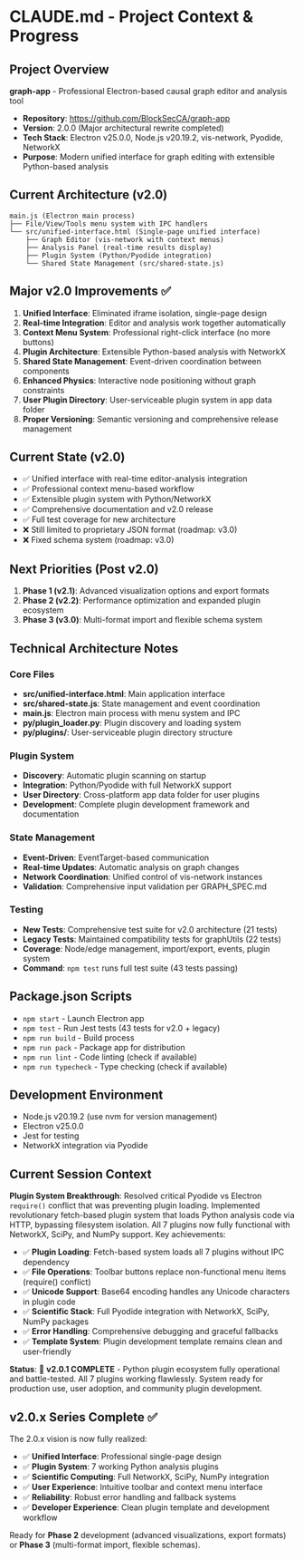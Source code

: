 # CLAUDE.md - Project Context & Progress

## Project Overview
**graph-app** - Professional Electron-based causal graph editor and analysis tool
- **Repository**: https://github.com/BlockSecCA/graph-app
- **Version**: 2.0.0 (Major architectural rewrite completed)
- **Tech Stack**: Electron v25.0.0, Node.js v20.19.2, vis-network, Pyodide, NetworkX
- **Purpose**: Modern unified interface for graph editing with extensible Python-based analysis

## Current Architecture (v2.0)
```
main.js (Electron main process)
├── File/View/Tools menu system with IPC handlers
└── src/unified-interface.html (Single-page unified interface)
    ├── Graph Editor (vis-network with context menus)
    ├── Analysis Panel (real-time results display)
    ├── Plugin System (Python/Pyodide integration)
    └── Shared State Management (src/shared-state.js)
```

## Major v2.0 Improvements ✅
1. **Unified Interface**: Eliminated iframe isolation, single-page design
2. **Real-time Integration**: Editor and analysis work together automatically  
3. **Context Menu System**: Professional right-click interface (no more buttons)
4. **Plugin Architecture**: Extensible Python-based analysis with NetworkX
5. **Shared State Management**: Event-driven coordination between components
6. **Enhanced Physics**: Interactive node positioning without graph constraints
7. **User Plugin Directory**: User-serviceable plugin system in app data folder
8. **Proper Versioning**: Semantic versioning and comprehensive release management

## Current State (v2.0)
- ✅ Unified interface with real-time editor-analysis integration
- ✅ Professional context menu-based workflow
- ✅ Extensible plugin system with Python/NetworkX
- ✅ Comprehensive documentation and v2.0 release
- ✅ Full test coverage for new architecture
- ❌ Still limited to proprietary JSON format (roadmap: v3.0)
- ❌ Fixed schema system (roadmap: v3.0)

## Next Priorities (Post v2.0)
1. **Phase 1 (v2.1)**: Advanced visualization options and export formats
2. **Phase 2 (v2.2)**: Performance optimization and expanded plugin ecosystem
3. **Phase 3 (v3.0)**: Multi-format import and flexible schema system

## Technical Architecture Notes

### Core Files
- **src/unified-interface.html**: Main application interface
- **src/shared-state.js**: State management and event coordination
- **main.js**: Electron main process with menu system and IPC
- **py/plugin_loader.py**: Plugin discovery and loading system
- **py/plugins/**: User-serviceable plugin directory structure

### Plugin System
- **Discovery**: Automatic plugin scanning on startup
- **Integration**: Python/Pyodide with full NetworkX support
- **User Directory**: Cross-platform app data folder for user plugins
- **Development**: Complete plugin development framework and documentation

### State Management
- **Event-Driven**: EventTarget-based communication
- **Real-time Updates**: Automatic analysis on graph changes
- **Network Coordination**: Unified control of vis-network instances
- **Validation**: Comprehensive input validation per GRAPH_SPEC.md

### Testing
- **New Tests**: Comprehensive test suite for v2.0 architecture (21 tests)
- **Legacy Tests**: Maintained compatibility tests for graphUtils (22 tests)
- **Coverage**: Node/edge management, import/export, events, plugin system
- **Command**: `npm test` runs full test suite (43 tests passing)

## Package.json Scripts
- `npm start` - Launch Electron app
- `npm test` - Run Jest tests (43 tests for v2.0 + legacy)
- `npm run build` - Build process
- `npm run pack` - Package app for distribution
- `npm run lint` - Code linting (check if available)
- `npm run typecheck` - Type checking (check if available)

## Development Environment
- Node.js v20.19.2 (use nvm for version management)
- Electron v25.0.0
- Jest for testing
- NetworkX integration via Pyodide

## Current Session Context
**Plugin System Breakthrough**: Resolved critical Pyodide vs Electron `require()` conflict that was preventing plugin loading. Implemented revolutionary fetch-based plugin system that loads Python analysis code via HTTP, bypassing filesystem isolation. All 7 plugins now fully functional with NetworkX, SciPy, and NumPy support. Key achievements:

- ✅ **Plugin Loading**: Fetch-based system loads all 7 plugins without IPC dependency
- ✅ **File Operations**: Toolbar buttons replace non-functional menu items (require() conflict)
- ✅ **Unicode Support**: Base64 encoding handles any Unicode characters in plugin code
- ✅ **Scientific Stack**: Full Pyodide integration with NetworkX, SciPy, NumPy packages
- ✅ **Error Handling**: Comprehensive debugging and graceful fallbacks
- ✅ **Template System**: Plugin development template remains clean and user-friendly

**Status**: 🎉 **v2.0.1 COMPLETE** - Python plugin ecosystem fully operational and battle-tested. All 7 plugins working flawlessly. System ready for production use, user adoption, and community plugin development.

## v2.0.x Series Complete ✅
The 2.0.x vision is now fully realized:
- ✅ **Unified Interface**: Professional single-page design
- ✅ **Plugin System**: 7 working Python analysis plugins  
- ✅ **Scientific Computing**: Full NetworkX, SciPy, NumPy integration
- ✅ **User Experience**: Intuitive toolbar and context menu interface
- ✅ **Reliability**: Robust error handling and fallback systems
- ✅ **Developer Experience**: Clean plugin template and development workflow

Ready for **Phase 2** development (advanced visualizations, export formats) or **Phase 3** (multi-format import, flexible schemas).